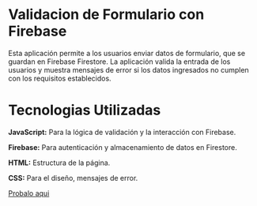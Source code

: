 
# Validacion de Formulario con Firebase

Esta aplicación permite a los usuarios enviar datos de formulario, que se guardan en Firebase Firestore. La aplicación valida la entrada de los usuarios y muestra mensajes de error si los datos ingresados no cumplen con los requisitos establecidos.

# Tecnologias Utilizadas

**JavaScript:** Para la lógica de validación y la interacción con Firebase.

**Firebase:** Para autenticación y almacenamiento de datos en Firestore.

**HTML:** Estructura de la página.

**CSS:** Para el diseño, mensajes de error.


[Probalo aqui](https://formulario-firebase-naw.netlify.app)
